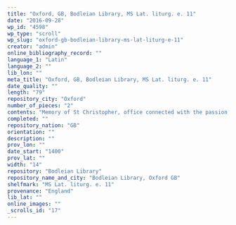 ```yaml
---
title: "Oxford, GB, Bodleian Library, MS Lat. liturg. e. 11"
date: "2016-09-28"
wp_id: "4598"
wp_type: "scroll"
wp_slug: "oxford-gb-bodleian-library-ms-lat-liturg-e-11"
creator: "admin"
online_bibliography_record: ""
language_1: "Latin"
language_2: ""
lib_lon: ""
meta_title: "Oxford, GB, Bodleian Library, MS Lat. liturg. e. 11"
date_quality: ""
length: "79"
repository_city: "Oxford"
number_of_pieces: "2"
contents: "Memory of St Christopher, office connected with the passion, rhymed prayers."
completed: ""
repository_nation: "GB"
orientation: ""
description: ""
prov_lon: ""
date_start: "1400"
prov_lat: ""
width: "14"
repository: "Bodleian Library"
repository_name_and_city: "Bodleian Library, Oxford GB"
shelfmark: "MS Lat. liturg. e. 11"
provenance: "England"
lib_lat: ""
online_images: ""
_scrolls_id: "17"
---
```



